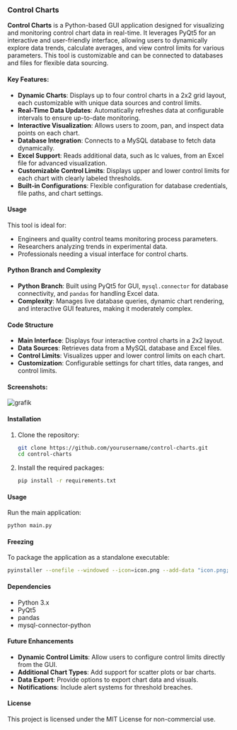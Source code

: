 ### Control Charts

**Control Charts** is a Python-based GUI application designed for visualizing and monitoring control chart data in real-time. It leverages PyQt5 for an interactive and user-friendly interface, allowing users to dynamically explore data trends, calculate averages, and view control limits for various parameters. This tool is customizable and can be connected to databases and files for flexible data sourcing.

#### Key Features:
- **Dynamic Charts**: Displays up to four control charts in a 2x2 grid layout, each customizable with unique data sources and control limits.
- **Real-Time Data Updates**: Automatically refreshes data at configurable intervals to ensure up-to-date monitoring.
- **Interactive Visualization**: Allows users to zoom, pan, and inspect data points on each chart.
- **Database Integration**: Connects to a MySQL database to fetch data dynamically.
- **Excel Support**: Reads additional data, such as Ic values, from an Excel file for advanced visualization.
- **Customizable Control Limits**: Displays upper and lower control limits for each chart with clearly labeled thresholds.
- **Built-in Configurations**: Flexible configuration for database credentials, file paths, and chart settings.

#### Usage
This tool is ideal for:
- Engineers and quality control teams monitoring process parameters.
- Researchers analyzing trends in experimental data.
- Professionals needing a visual interface for control charts.

#### Python Branch and Complexity
- **Python Branch**: Built using PyQt5 for GUI, `mysql.connector` for database connectivity, and `pandas` for handling Excel data.
- **Complexity**: Manages live database queries, dynamic chart rendering, and interactive GUI features, making it moderately complex.

#### Code Structure
- **Main Interface**: Displays four interactive control charts in a 2x2 layout.
- **Data Sources**: Retrieves data from a MySQL database and Excel files.
- **Control Limits**: Visualizes upper and lower control limits on each chart.
- **Customization**: Configurable settings for chart titles, data ranges, and control limits.

#### Screenshots:

![grafik](https://github.com/user-attachments/assets/78c2aa70-0553-4bed-8313-6c5cdc8005d7)


#### Installation
1. Clone the repository:
   ```sh
   git clone https://github.com/yourusername/control-charts.git
   cd control-charts
   ```

2. Install the required packages:
   ```sh
   pip install -r requirements.txt
   ```

#### Usage
Run the main application:
```sh
python main.py
```

#### Freezing
To package the application as a standalone executable:
```sh
pyinstaller --onefile --windowed --icon=icon.png --add-data "icon.png;." --name "Control Charts" main.py
```

#### Dependencies
- Python 3.x
- PyQt5
- pandas
- mysql-connector-python

#### Future Enhancements
- **Dynamic Control Limits**: Allow users to configure control limits directly from the GUI.
- **Additional Chart Types**: Add support for scatter plots or bar charts.
- **Data Export**: Provide options to export chart data and visuals.
- **Notifications**: Include alert systems for threshold breaches.

#### License
This project is licensed under the MIT License for non-commercial use.
